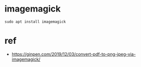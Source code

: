 # imagemagick

```
sudo apt install imagemagick
```

# ref

- https://ginpen.com/2019/12/03/convert-pdf-to-png-jpeg-via-imagemagick/
